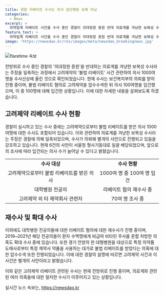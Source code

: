 ```yaml
---
title: 경찰 리베이트 수사는 의사 집단행동 보복 아님
categories:
  - News
excerpt: >
  의약업계 리베이트 사건을 수사 중인 경찰이 의대정원 증원 반대 의료계를 겨냥한 보복성 수사 주장을 일축했다. 의혹은 고려제약으로부터 현금, 금품을 받은 의사 100여명에게 입건됐고, 추가적인 의사들의 입건 가능성을 언급했다. 또한, 대학병원 전공의들에게 리베이트 의혹이 추궁되어 재수사에 착수했으며, 의혹은 환자들에게 비급여 비타민 주사를 혼합 처방하는 등 확대됐다. 이에 대한의사협회 대변인은 경찰 수사를 비판했다. 경찰은 또 다른 대형병원에서도 불법 리베이트 의혹에 대한 압수수색을 실시했지만, 고려제약 사건과는 별개라고 설명했다.
feature_text: >
  의약업계 리베이트 사건을 수사 중인 경찰이 의대정원 증원 반대 의료계를 겨냥한 보복성 수사 주장을 일축했다. 의혹은 고려제약으로부터 현금, 금품을 받은 의사 100여명에게 입건됐고, 추가적인 의사들의 입건 가능성을 언급했다. 또한, 대학병원 전공의들에게 리베이트 의혹이 추궁되어 재수사에 착수했으며, 의혹은 환자들에게 비급여 비타민 주사를 혼합 처방하는 등 확대됐다. 이에 대한의사협회 대변인은 경찰 수사를 비판했다. 경찰은 또 다른 대형병원에서도 불법 리베이트 의혹에 대한 압수수색을 실시했지만, 고려제약 사건과는 별개라고 설명했다.
image: 'https://newsdao.kr/res/images/meta/newsdao_breakingnews.jpg'
---
```


<p><img src="https://newsdao.kr/res/images/meta/newsdao_breakingnews.jpg" alt="flaretime 속보" /></p>

<p>전방위로 수사 중인 경찰의 '의대정원 증원'을 반대하는 의료계를 겨냥한 보복성 수사라는 주장을 일축하는 과정에서 고려제약의 '불법 리베이트' 사건 관련하여 의사 1000여명을 수사선상에 올린 것으로 확인되었습니다. 현재 수사는 보건복지부의 의뢰를 받아 진행 중이며, 불법 리베이트 혐의로 고려제약을 압수수색한 뒤 의사 100여명을 입건했으며, 이 중 100명에 대해 입건한 상황입니다. 이에 대한 자세한 내용을 살펴보도록 하겠습니다. </p>

<h2 data-ke-size="size26">고려제약 리베이트 수사 현황</h2>

<p data-ke-size="size16">경찰이 실시하고 있는 수사 중에는 고려제약으로부터 불법 리베이트를 받은 의사 1000여명에 대한 수사도 포함되어 있습니다. 이와 관련하여 의료계를 겨냥한 보복성 수사라는 주장은 경찰에 의해 일축되었으며, 수사가 의뢰돼 별개의 사안으로 진행되고 있음을 강조하고 있습니다. 현재 6건의 사안이 서울청 형사기동대로 일괄 배당되었으며, 앞으로의 조사에 따라 입건되는 의사 수가 늘어날 수 있다고 밝혔습니다.</p>

<table>
  <tr>
    <td style="text-align: center; height: 17px;"><b>수사 대상</b></td>
    <td style="text-align: center; height: 17px;"><b>수사 현황</b></td>
  </tr>
  <tr>
    <td style="text-align: center; height: 17px;">고려제약으로부터 불법 리베이트를 받은 의사</td>
    <td style="text-align: center; height: 17px;">1000여 명 중 100여 명 입건</td>
  </tr>
  <tr>
    <td style="text-align: center; height: 17px;">대학병원 전공의</td>
    <td style="text-align: center; height: 17px;">리베이트 혐의 재수사 중</td>
  </tr>
  <tr>
    <td style="text-align: center; height: 17px;">고려제약 외 타 제약회사 관련자</td>
    <td style="text-align: center; height: 17px;">70여 명 조사 중</td>
  </tr>
</table>

<h2 data-ke-size="size26">재수사 및 확대 수사</h2>

<p data-ke-size="size16">이외에도 대학병원 전공의들에 대한 리베이트 혐의에 대한 재수사가 진행 중이며, 2019~2021년 해당 전공의들이 환자 수백명에게 비급여 비타민 주사를 혼합 처방한 의혹도 확대 수사 중에 있습니다. 또한 경기 안양의 한 대형병원을 대상으로 특정 의약품 도매사로부터 특정 제약사 약품을 사용하는 대가로 불법 리베이트를 받았다는 의혹에 대한 압수수색 또한 진행되었습니다. 이에 대한 경찰의 설명에 따르면 고려제약 사건과 이 사건은 별개의 사안이라고 밝혔습니다. </p>

<p>이와 같은 고려제약 리베이트 관련된 수사는 현재 전방위로 진행 중이며, 의료계와 관련된 여러 의혹들에 대한 철저한 수사가 이루어지고 있는 상황입니다.</p>
실시간 뉴스 속보는, <a href="https://newsdao.kr" rel="dofollow">https://newsdao.kr</a>


